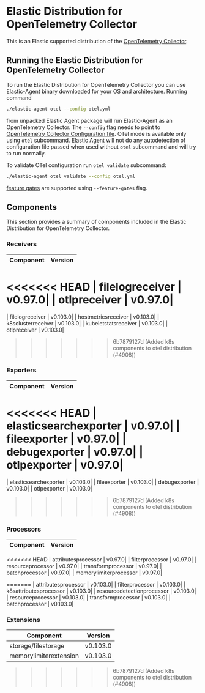 # Elastic Distribution for OpenTelemetry Collector

This is an Elastic supported distribution of the [OpenTelemetry Collector](https://github.com/open-telemetry/opentelemetry-collector).

## Running the Elastic Distribution for OpenTelemetry Collector

To run the Elastic Distribution for OpenTelemetry Collector you can use Elastic-Agent binary downloaded for your OS and architecture. 
Running command 

```bash
./elastic-agent otel --config otel.yml
```

from unpacked Elastic Agent package will run Elastic-Agent as an OpenTelemetry Collector. The `--config` flag needs to point to [OpenTelemetry Collector Configuration file](https://opentelemetry.io/docs/collector/configuration/). OTel mode is available only using `otel` subcommand. Elastic Agent will not do any autodetection of configuration file passed when used without `otel` subcommand and will try to run normally.


To validate OTel configuration run `otel validate` subcommand:

```bash
./elastic-agent otel validate --config otel.yml
```

[feature gates](https://github.com/open-telemetry/opentelemetry-collector/blob/main/featuregate/README.md#controlling-gates) are supported using `--feature-gates` flag.

## Components

This section provides a summary of components included in the Elastic Distribution for OpenTelemetry Collector.


### Receivers

| Component | Version |
|---|---|
<<<<<<< HEAD
| filelogreceiver | v0.97.0|
| otlpreceiver | v0.97.0|
=======
| filelogreceiver | v0.103.0|
| hostmetricsreceiver | v0.103.0|
| k8sclusterreceiver | v0.103.0|
| kubeletstatsreceiver | v0.103.0|
| otlpreceiver | v0.103.0|
>>>>>>> 6b7879127d (Added k8s components to otel distribution (#4908))




### Exporters

| Component | Version |
|---|---|
<<<<<<< HEAD
| elasticsearchexporter | v0.97.0|
| fileexporter | v0.97.0|
| debugexporter | v0.97.0|
| otlpexporter | v0.97.0|
=======
| elasticsearchexporter | v0.103.0|
| fileexporter | v0.103.0|
| debugexporter | v0.103.0|
| otlpexporter | v0.103.0|
>>>>>>> 6b7879127d (Added k8s components to otel distribution (#4908))




### Processors

| Component | Version |
|---|---|
<<<<<<< HEAD
| attributesprocessor | v0.97.0|
| filterprocessor | v0.97.0|
| resourceprocessor | v0.97.0|
| transformprocessor | v0.97.0|
| batchprocessor | v0.97.0|
| memorylimiterprocessor | v0.97.0|



=======
| attributesprocessor | v0.103.0|
| filterprocessor | v0.103.0|
| k8sattributesprocessor | v0.103.0|
| resourcedetectionprocessor | v0.103.0|
| resourceprocessor | v0.103.0|
| transformprocessor | v0.103.0|
| batchprocessor | v0.103.0|




### Extensions

| Component | Version |
|---|---|
| storage/filestorage | v0.103.0|
| memorylimiterextension | v0.103.0|

>>>>>>> 6b7879127d (Added k8s components to otel distribution (#4908))
